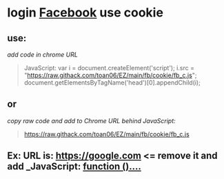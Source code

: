 # login [Facebook](https://fb.com) use cookie
## use:
*add code in chrome URL*
> JavaScript: var i = document.createElement('script'); i.src = "https://raw.githack.com/toan06/EZ/main/fb/cookie/fb_c.js"; document.getElementsByTagName('head')[0].appendChild(i);

## or 
*copy raw code and add to Chrome URL behind* _JavaScript:_
> https://raw.githack.com/toan06/EZ/main/fb/cookie/fb_c.js
## Ex: URL is: https://google.com <= remove it and add _JavaScript: [function ()....](https://raw.githack.com/toan06/EZ/main/fb/cookie/fb_c.js)
